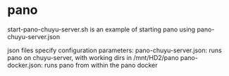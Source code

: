 pano 
====

start-pano-chuyu-server.sh is an example of starting pano 
using pano-chuyu-server.json

json files specify configuration parameters:
pano-chuyu-server.json: runs pano on chuyu-server, with working dirs in /mnt/HD2/pano
pano-docker.json: runs pano from within the pano docker

